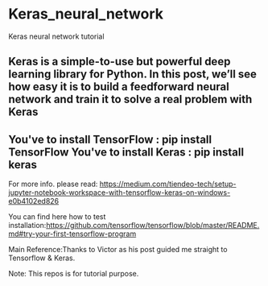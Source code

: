 # Keras_neural_network
Keras neural network tutorial

Keras is a simple-to-use but powerful deep learning library for Python. In this post, we’ll see how easy it is to build a feedforward neural network and train it to solve a real problem with Keras
----------------------------------
You've to install TensorFlow : pip install TensorFlow
You've to install Keras : pip install keras
----------------------------------
For more info. please read: https://medium.com/tiendeo-tech/setup-jupyter-notebook-workspace-with-tensorflow-keras-on-windows-e0b4102ed826

You can find here how to test installation:https://github.com/tensorflow/tensorflow/blob/master/README.md#try-your-first-tensorflow-program

Main Reference:Thanks to Victor as his post guided me straight to Tensorflow & Keras.


Note: This repos is for tutorial purpose.
